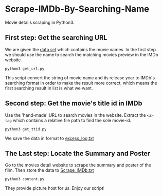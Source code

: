 # Scrape-IMDb-By-Searching-Name
Movie details scraping in Python3.

## First step: Get the searching URL
We are given the [data set](https://github.com/CCNU-internship-Dec2020/Scrape-IMDb-By-Searching-Name/blob/main/movies.dat) which contains the movie names. In the first step we should use the name to search the matching movies preview in the IMDb website.
```
python3 get_url.py
```
This script convert the string of movie name and its release year to IMDb's searching format in order to make the result more correct, which means the first searching result in list is what we want.

## Second step: Get the movie's title id in IMDb
Use the 'hand-made' URL to search movies in the website. Extract the `<a> tag` which contains a relative file path to find the sole movie-id.
```
python3 get_ttid.py
```
We save the data in format to [excess_log.txt](https://github.com/CCNU-internship-Dec2020/Scrape-IMDb-By-Searching-Name/blob/main/excess_log.txt)

## The Last step: Locate the Summary and Poster
Go to the movies detail website to scrape the summary and poster of the film. Then store the data to [Scrape_IMDb.txt](https://github.com/CCNU-internship-Dec2020/Scrape-IMDb-By-Searching-Name/blob/main/Scrape_IMDb.txt)
```
python3 content.py
```
They provide picture host for us. Enjoy our script!